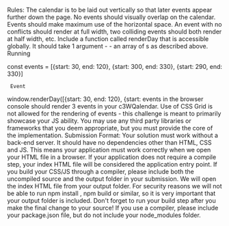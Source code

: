Rules:
The calendar is to be laid out vertically so that later events appear further down the page.
No events should visually overlap on the calendar.
Events should make maximum use of the horizontal space. An event with no conflicts should render at full width, two colliding events should both render at half width, etc.
Include a function called renderDay that is accessible globally. It should take 1 argument - - an array of s as described above. Running
 
const events = [{start: 30, end: 120}, {start: 300, end: 330}, {start: 290, end: 330}]
    
     Event
window.renderDay([{start: 30, end: 120}, {start:
events
  in the browser console should render 3 events in your
c3WQalendar.
Use of CSS Grid is not allowed for the rendering of events - this challenge is meant to primarily showcase your JS ability.
You may use any third party libraries or frameworks that you deem appropriate, but you must provide the core of the implementation.
Submission Format:
Your solution must work without a back-end server. It should have no dependencies other than HTML, CSS and JS. This means your application must work correctly when we open your HTML file in a browser.
If your application does not require a compile step, your index HTML file will be considered the application entry point.
If you build your CSS/JS through a compiler, please include both the uncompiled source and the output folder in your submission. We will open the index HTML file from your output folder.
For security reasons we will not be able to run npm install , npm build or similar, so it is very important that your output folder is included. Don't forget to run your build step after you make the final change to your source!
If you use a compiler, please include your package.json file, but do not include your node_modules folder.
